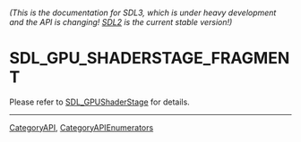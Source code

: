 ###### (This is the documentation for SDL3, which is under heavy development and the API is changing! [SDL2](https://wiki.libsdl.org/SDL2/) is the current stable version!)
# SDL_GPU_SHADERSTAGE_FRAGMENT

Please refer to [SDL_GPUShaderStage](SDL_GPUShaderStage) for details.

----
[CategoryAPI](CategoryAPI), [CategoryAPIEnumerators](CategoryAPIEnumerators)

